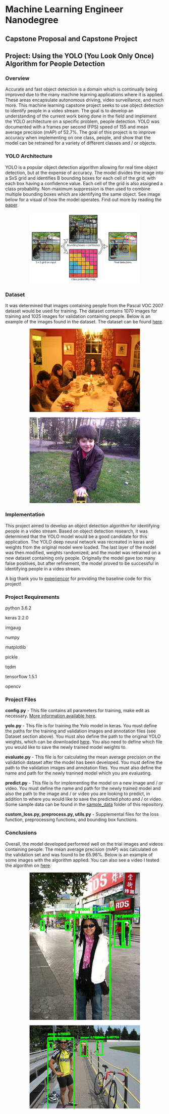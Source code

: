 # Machine Learning Engineer Nanodegree
## Capstone Proposal and Capstone Project
## Project: Using the YOLO (You Look Only Once) Algorithm for People Detection

### Overview

Accurate and fast object detection is a domain which is continually being improved due to the many machine learning applications where it is applied. These areas encapsulate autonomous driving, video surveillance, and much more. This machine learning capstone project seeks to use object detection to identify people in a video stream. The goal is to develop an understanding of the current work being done in the field and implement the YOLO architecture on a specific problem, people detection. YOLO was documented with a frames per second (FPS) speed of 155 and mean average precision (mAP) of 52.7%. The goal of this project is to improve accuracy when implementing on one class, people, and show that the model can be retrained for a variety of different classes and / or objects. 

### YOLO Architecture

YOLO is a popular object detection algorithm allowing for real time object detection, but at the expense of accuracy. The model divides the image into a SxS grid and identifies B bounding boxes for each cell of the grid, with each box having a confidence value. Each cell of the grid is also assigned a class probability. Non-maximum suppression is then used to combine multiple bounding boxes which are identifying the same object. See image below for a visual of how the model operates. Find out more by reading the [paper](https://arxiv.org/pdf/1506.02640.pdf).

<p align="center">
  <img src="report-images/yolo.png" width="350">
</p>

### Dataset

It was determined that images containing people from the Pascal VOC 2007 dataset would be used for training. The dataset contains 1070 images for training and 1025 images for validation containing people. Below is an example of the images found in the dataset. The dataset can be found [here](https://pjreddie.com/projects/pascal-voc-dataset-mirror/).

<p align="center">
  <img src="report-images/trainex1.jpg" width="350">
</p>
<p align="center">
  <img src="report-images/trainex2.jpg" width="350">
</p>

### Implementation

This project aimed to develop an object detection algorithm for identifying people in a video stream. Based on object detection research, it was determined that the YOLO model would be a good candidate for this application. The YOLO deep neural network was recreated in keras and weights from the original model were loaded. The last layer of the model was then modified, weights randomized, and the model was retrained on a new dataset containing only people. Originally the model gave too many false positives, but after refinement, the model proved to be successful in identifying people in a video stream. 

A big thank you to [experiencor](https://github.com/experiencor/keras-yolo2) for providing the baseline code for this project!

### Project Requirements

python 3.6.2

keras 2.2.0

imgaug

numpy

matplotlib

pickle

tqdm

tensorflow 1.5.1

opencv

### Project Files

**config.py** - This file contains all parameters for training, make edit as necessary. [More information available here](https://github.com/experiencor/keras-yolo2).

**yolo.py** - This file is for training the Yolo model in keras. You must define the paths for the training and validation images and annotation files (see Dataset section above). You must also define the path to the original YOLO weights, which can be downloaded [here](https://github.com/rodrigo2019/keras-yolo2/releases/tag/pre-trained-weights). You also need to define which file you would like to save the newly trained model weights to. 

**evaluate.py** - This file is for calculating the mean average precision on the validation dataset after the model has been developed. You must define the path to the validation images and annotation files. You must also define the name and path for the newly tranined model which you are evaluating. 

**predict.py** - This file is for implementing the model on a new image and / or video. You must define the name and path for the newly trained model and also the path to the image and / or video you are looking to predict, in addition to where you would like to save the predicted photo and / or video. Some sample data can be found in the [sample_data](https://github.com/cassiecarr/PersonDetection/tree/master/sample-data) folder of this repository. 

**custom_loss.py, preprocess.py, utils.py** - Supplemental files for the loss function, preprocessing functions, and bounding box functions.

### Conclusions

Overall, the model developed performed well on the trial images and videos containing people. The mean average precision (mAP) was calculated on the validation set and was found to be 65.96%. Below is an example of some images with the algorithm applied. You can also see a video I tested the algorithm on [here](https://youtu.be/6I3_GQn-evQ).

<p align="center">
  <img src="report-images/predict1.jpg" width="350">
</p>
<p align="center">
  <img src="report-images/predict2.jpg" width="350">
</p>